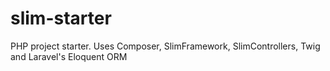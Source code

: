 slim-starter
============

PHP project starter. Uses Composer, SlimFramework, SlimControllers, Twig and Laravel's Eloquent ORM
